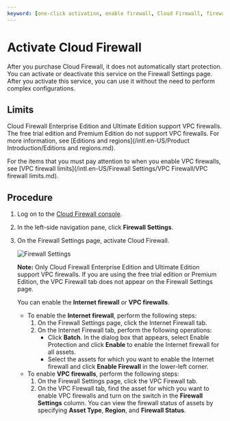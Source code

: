 ```yaml
---
keyword: [one-click activation, enable firewall, Cloud Firewall, firewall, Firewall Settings]
---
```


# Activate Cloud Firewall

After you purchase Cloud Firewall, it does not automatically start protection. You can activate or deactivate this service on the Firewall Settings page. After you activate this service, you can use it without the need to perform complex configurations.

## Limits

Cloud Firewall Enterprise Edition and Ultimate Edition support VPC firewalls. The free trial edition and Premium Edition do not support VPC firewalls. For more information, see [Editions and regions](/intl.en-US/Product Introduction/Editions and regions.md).

For the items that you must pay attention to when you enable VPC firewalls, see [VPC firewall limits](/intl.en-US/Firewall Settings/VPC Firewall/VPC firewall limits.md).

## Procedure

1.  Log on to the [Cloud Firewall console](https://yundun.console.aliyun.com/?p=cfwnext).

2.  In the left-side navigation pane, click **Firewall Settings**.

3.  On the Firewall Settings page, activate Cloud Firewall.

    ![Firewall Settings](https://static-aliyun-doc.oss-cn-hangzhou.aliyuncs.com/assets/img/en-US/7853289951/p77240.png)

    **Note:** Only Cloud Firewall Enterprise Edition and Ultimate Edition support VPC firewalls. If you are using the free trial edition or Premium Edition, the VPC Firewall tab does not appear on the Firewall Settings page.

    You can enable the **Internet firewall** or **VPC firewalls**.

    -   To enable the **Internet firewall**, perform the following steps:
        1.  On the Firewall Settings page, click the Internet Firewall tab.
        2.  On the Internet Firewall tab, perform the following operations:
            -   Click **Batch**. In the dialog box that appears, select Enable Protection and click **Enable** to enable the Internet firewall for all assets.
            -   Select the assets for which you want to enable the Internet firewall and click **Enable Firewall** in the lower-left corner.
    -   To enable **VPC firewalls**, perform the following steps:
        1.  On the Firewall Settings page, click the VPC Firewall tab.
        2.  On the VPC Firewall tab, find the asset for which you want to enable VPC firewalls and turn on the switch in the **Firewall Settings** column.
    You can view the firewall status of assets by specifying **Asset Type**, **Region**, and **Firewall Status**.


